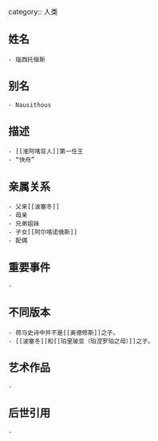 category:: 人类
## 姓名
	- 瑙西托俄斯
## 别名
	- Nausithous
## 描述
	- [[淮阿喀亚人]]第一任王
	- “快舟”
## 亲属关系
	- 父亲[[波塞冬]]
	- 母亲
	- 兄弟姐妹
	- 子女[[阿尔喀诺俄斯]]
	- 配偶
## 重要事件
	-
## 不同版本
	- 荷马史诗中并不是[[奥德修斯]]之子。
	- [[波塞冬]]和[[珀里玻亚（珀涅罗珀之母）]]之子。
## 艺术作品
	-
## 后世引用
	-
